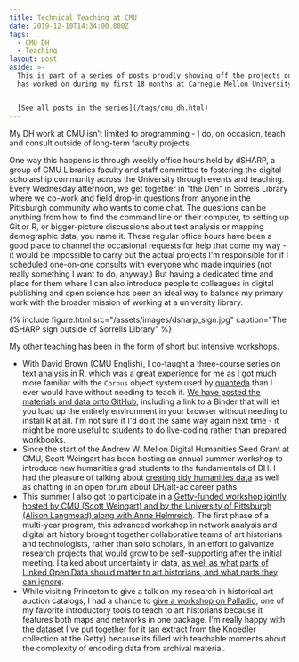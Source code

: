 ```yaml
---
title: Technical Teaching at CMU
date: 2019-12-10T14:34:00.000Z
tags:
  - CMU DH
  - Teaching
layout: post
aside: >-
  This is part of a series of posts proudly showing off the projects our team
  has worked on during my first 18 months at Carnegie Mellon University.


  [See all posts in the series](/tags/cmu_dh.html)
---
```


My DH work at CMU isn't limited to programming - I do, on occasion, teach and consult outside of long-term faculty projects.

One way this happens is through weekly office hours held by dSHARP, a group of CMU Libraries faculty and staff committed to fostering the digital scholarship community across the University through events and teaching.
Every Wednesday afternoon, we get together in "the Den" in Sorrels Library where we co-work and field drop-in questions from anyone in the Pittsburgh community who wants to come chat.
The questions can be anything from how to find the command line on their computer, to setting up Git or R, or bigger-picture discussions about text analysis or mapping demographic data, you name it.
These regular office hours have been a good place to channel the occasional requests for help that come my way - it would be impossible to carry out the actual projects I'm responsible for if I scheduled one-on-one consults with everyone who made inquiries (not really something I want to do, anyway.)
But having a dedicated time and place for them where I can also introduce people to colleagues in digital publishing and open science has been an ideal way to balance my primary work with the broader mission of working at a university library.

{% include figure.html src="/assets/images/dsharp_sign.jpg" caption="The dSHARP sign outside of Sorrells Library" %}

My other teaching has been in the form of short but intensive workshops.

- With David Brown (CMU English), I co-taught a three-course series on text analysis in R, which was a great experience for me as I got much more familiar with the `Corpus` object system used by [quanteda](https://quanteda.io/) than I ever would have without needing to teach it. [We have posted the materials and data onto GitHub](https://github.com/browndw/cmu_workshop), including a link to a Binder that will let you load up the entirely environment in your browser without needing to install R at all. I'm not sure if I'd do it the same way again next time - it might be more useful to students to do live-coding rather than prepared workbooks.
- Since the start of the Andrew W. Mellon Digital Humanities Seed Grant at CMU, Scott Weingart has been hosting an annual summer workshop to introduce new humanities grad students to the fundamentals of DH. I had the pleasure of talking about [creating tidy humanities data](https://matthewlincoln.net/tidy-dh-data/) as well as chatting in an open forum about DH/alt-ac career paths.
- This summer I also got to participate in a [Getty-funded workshop jointly hosted by CMU (Scott Weingart) and by the University of Pittsburgh (Alison Langmead) along with Anne Helmreich](https://sites.haa.pitt.edu/na-dah/). The first phase of a multi-year program, this advanced workshop in network analysis and digital art history brought together collaborative teams of art historians and technologists, rather than solo scholars, in an effort to galvanize research projects that would grow to be self-supporting after the initial meeting. I talked about uncertainty in data, [as well as what parts of Linked Open Data should matter to art historians, and what parts they can ignore](https://doi.org/10.1184/R1/11325704.v1).
- While visiting Princeton to give a talk on my research in historical art auction catalogs, I had a chance to [give a workshop on Palladio](https://matthewlincoln.net/mapping-knoedler-palladio/), one of my favorite introductory tools to teach to art historians because it features both maps and networks in one package. I'm really happy with the dataset I've put together for it (an extract from the Knoedler collection at the Getty) because its filled with teachable moments about the complexity of encoding data from archival material.
